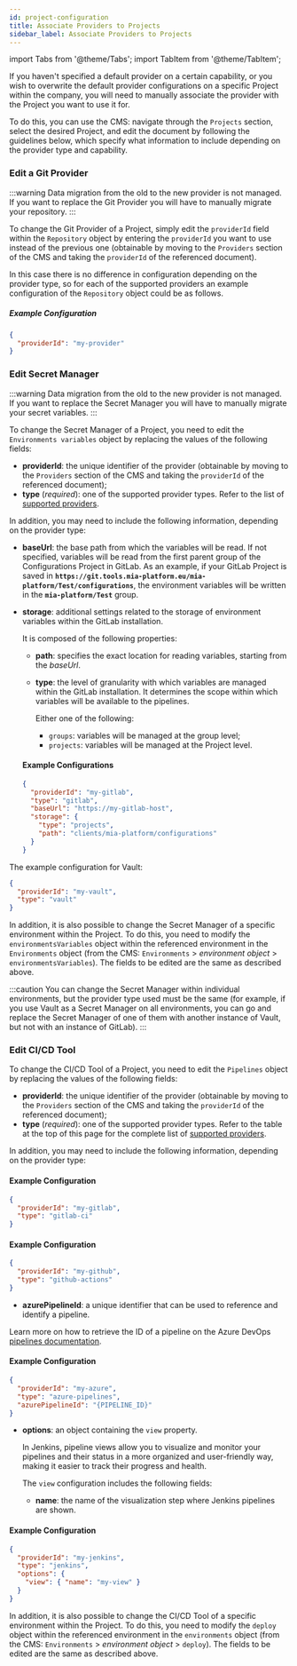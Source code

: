 ```yaml
---
id: project-configuration
title: Associate Providers to Projects
sidebar_label: Associate Providers to Projects
---
```


import Tabs from '@theme/Tabs';
import TabItem from '@theme/TabItem';

If you haven't specified a default provider on a certain capability, or you wish to overwrite the default provider configurations on a specific Project within the company, you will need to manually associate the provider with the Project you want to use it for.

To do this, you can use the CMS: navigate through the `Projects` section, select the desired Project, and edit the document by following the guidelines below, which specify what information to include depending on the provider type and capability.

### Edit a Git Provider

:::warning
Data migration from the old to the new provider is not managed. If you want to replace the Git Provider you will have to manually migrate your repository.
:::

To change the Git Provider of a Project, simply edit the `providerId` field within the `Repository` object by entering the `providerId` you want to use instead of the previous one (obtainable by moving to the `Providers` section of the CMS and taking the `providerId` of the referenced document).

In this case there is no difference in configuration depending on the provider type, so for each of the supported providers an example configuration of the `Repository` object could be as follows.

##### Example Configuration

  ```json
  {
    "providerId": "my-provider"
  }
  ```

### Edit Secret Manager

:::warning
Data migration from the old to the new provider is not managed. If you want to replace the Secret Manager you will have to manually migrate your secret variables.
:::

To change the Secret Manager of a Project, you need to edit the `Environments variables` object by replacing the values of the following fields:

* **providerId**: the unique identifier of the provider (obtainable by moving to the `Providers` section of the CMS and taking the `providerId` of the referenced document);
* **type** (*required*): one of the supported provider types. Refer to the list of [supported providers](/products/console/company-configuration/providers/overview.md).

In addition, you may need to include the following information, depending on the provider type:

<Tabs>
<TabItem value="gitlab" label="GitLab">

* **baseUrl**: the base path from which the variables will be read.
    If not specified, variables will be read from the first parent group of the Configurations Project in GitLab.
    As an example, if your GitLab Project is saved in **`https://git.tools.mia-platform.eu/mia-platform/Test/configurations`**, the environment variables will be written in the **`mia-platform/Test`** group.

* **storage**: additional settings related to the storage of environment variables within the GitLab installation.

  It is composed of the following properties:

  * **path**: specifies the exact location for reading variables, starting from the _baseUrl_.
  * **type**: the level of granularity with which variables are managed within the GitLab installation.
    It determines the scope within which variables will be available to the pipelines.

    Either one of the following:
    * `groups`: variables will be managed at the group level;
    * `projects`: variables will be managed at the Project level.


  #### Example Configurations

  ```json
  {
    "providerId": "my-gitlab",
    "type": "gitlab",
    "baseUrl": "https://my-gitlab-host",
    "storage": {
      "type": "projects",
      "path": "clients/mia-platform/configurations"
    }
  }
  ```

</TabItem>
<TabItem value="vault" label="Vault">

The example configuration for Vault:

```json
{
  "providerId": "my-vault",
  "type": "vault"
}
```

</TabItem>
</Tabs>

In addition, it is also possible to change the Secret Manager of a specific environment within the Project.
To do this, you need to modify the `environmentsVariables` object within the referenced environment in the `Environments` object
(from the CMS: `Environments` > *environment object* > `environmentsVariables`). The fields to be edited are the same as described above.

:::caution
You can change the Secret Manager within individual environments, but the provider type used must be the same
(for example, if you use Vault as a Secret Manager on all environments, you can go and replace the Secret Manager of one of them with another instance of Vault, but not with an instance of GitLab).
:::

### Edit CI/CD Tool

To change the CI/CD Tool of a Project, you need to edit the `Pipelines` object by replacing the values of the following fields:

* **providerId**: the unique identifier of the provider (obtainable by moving to the `Providers` section of the CMS and taking the `providerId` of the referenced document);
* **type** (*required*): one of the supported provider types. Refer to the table at the top of this page for the complete list of [supported providers](/products/console/company-configuration/providers/overview.md).

In addition, you may need to include the following information, depending on the provider type:

<Tabs>
<TabItem value="gitlab" label="GitLab">

#### Example Configuration

```json
{
  "providerId": "my-gitlab",
  "type": "gitlab-ci"
}
```
</TabItem>
<TabItem value="github" label="GitHub">

#### Example Configuration

```json
{
  "providerId": "my-github",
  "type": "github-actions"
}
```
</TabItem>
<TabItem value="azure-devops" label="Azure DevOps">

- **azurePipelineId**: a unique identifier that can be used to reference and identify a pipeline.

Learn more on how to retrieve the ID of a pipeline on the Azure DevOps [pipelines documentation](https://learn.microsoft.com/en-us/azure/devops/pipelines).

#### Example Configuration

```json
{
  "providerId": "my-azure",
  "type": "azure-pipelines",
  "azurePipelineId": "{PIPELINE_ID}"
}
```

</TabItem>
<TabItem value="jenkins" label="Jenkins">

- **options**: an object containing the `view` property.

  In Jenkins, pipeline views allow you to visualize and monitor your pipelines and their status in a more organized and user-friendly way, making it easier to track their progress and health.

  The `view` configuration includes the following fields: 

  - **name**: the name of the visualization step where Jenkins pipelines are shown.

#### Example Configuration

```json
{
  "providerId": "my-jenkins",
  "type": "jenkins",
  "options": {
    "view": { "name": "my-view" }
  }
}
```

</TabItem>
</Tabs>

In addition, it is also possible to change the CI/CD Tool of a specific environment within the Project.
To do this, you need to modify the `deploy` object within the referenced environment in the `environments` object
(from the CMS: `Environments` > *environment object* > `deploy`). The fields to be edited are the same as described above.
